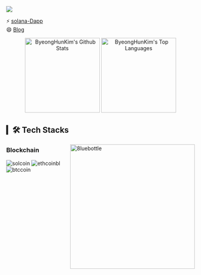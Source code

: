 <!-- ### Hi there 👋


**ByeongHunKim/ByeongHunKim** is a ✨ _special_ ✨ repository because its `README.md` (this file) appears on your GitHub profile.

      
* * *       

Here are some ideas to get you started: -->

<img src="https://raw.githubusercontent.com/halfrost/halfrost/master/icons/header_.png">




⚡ [solana-Dapp](https://hunsman-solana.netlify.app)
<br>
😄 [Blog](https://hunsman.tistory.com/)
<br>


<!-- - 😄 Pronouns: ...
- ⚡ Fun fact: ... -->

<div align="center">
    <a href="#"><img alt="ByeongHunKim's Github Stats" src="https://github-readme-stats.vercel.app/api?username=ByeongHunKim&show_icons=true&include_all_commits=true&count_private=true&theme=react&hide_border=true&bg_color=0D1117&title_color=5ce1e6&icon_color=5ce1e6" height="200"/></a>
    <a href="#"><img alt="ByeongHunKim's Top Languages" src="https://github-readme-stats.vercel.app/api/top-langs/?username=ByeongHunKim&langs_count=10&layout=compact&theme=react&hide_border=true&bg_color=0D1117&title_color=5ce1e6&icon_color=5ce1e6" height="200"/></a>
    <br/>
</div>

 ## ▎🛠 Tech Stacks
 
 <img width="333" alt="8luebottle" align="right" src="https://user-images.githubusercontent.com/48475824/87215634-674d5c80-c373-11ea-841f-23a8596db286.gif">
 
### Blockchain

![solcoin](https://user-images.githubusercontent.com/82696921/177253188-8aa154c7-6f5b-45bb-8853-b2ead41d1741.png)
![ethcoinbl](https://user-images.githubusercontent.com/82696921/177253229-c54ffad1-a0e1-41b0-b140-7ee3a50158a8.png)
![btccoin](https://user-images.githubusercontent.com/82696921/177253239-ff16e2e9-afc2-4bfb-80fc-574d8cdece9b.png)






